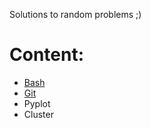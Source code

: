 Solutions to random problems ;)
# Content:
* [Bash](https://github.com/zendegani/scripts/wiki/Bash) 
* [Git](https://github.com/zendegani/scripts/wiki/Git)
* Pyplot
* Cluster
